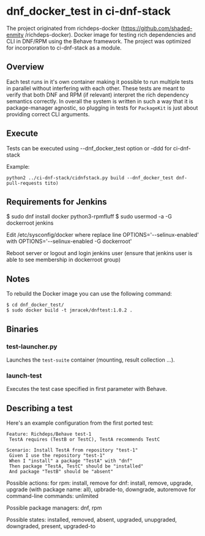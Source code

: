 # dnf_docker_test in ci-dnf-stack
The project originated from richdeps-docker (https://github.com/shaded-enmity
/richdeps-docker). Docker image for testing rich dependencies and CLI in DNF/RPM
using the Behave framework. The project was optimized for incorporation to
ci-dnf-stack as a module.

## Overview
Each test runs in it's own container making it possible to run multiple tests
in parallel without interfering with each other. These tests are meant to
verify that both DNF and RPM (if relevant) interpret the rich dependency semantics
correctly. In overall the system is written in such a way that it is package-manager
agnostic, so plugging in tests for `PackageKit` is just about providing correct
CLI arguments.

## Execute

Tests can be executed using --dnf_docker_test option or -ddd for ci-dnf-stack

Example:
```
python2 ../ci-dnf-stack/cidnfstack.py build --dnf_docker_test dnf-pull-requests tito)
```

## Requirements for Jenkins

$ sudo dnf install docker python3-rpmfluff
$ sudo usermod -a -G dockerroot jenkins

Edit /etc/sysconfig/docker where replace line OPTIONS='--selinux-enabled' with OPTIONS='--selinux-enabled -G dockerroot'

Reboot server or logout and login jenkins user (ensure that jenkins user is able to see membership in dockerroot group)

## Notes

To rebuild the Docker image you can use the following command:
```
$ cd dnf_docker_test/
$ sudo docker build -t jmracek/dnftest:1.0.2 .
```

## Binaries

### test-launcher.py
Launches the `test-suite` container (mounting, result collection ...).

### launch-test
Executes the test case specified in first parameter with Behave.

## Describing a test

Here's an example configuration from the first ported test:

```
Feature: Richdeps/Behave test-1
 TestA requires (TestB or TestC), TestA recommends TestC

Scenario: Install TestA from repository "test-1"
 Given I use the repository "test-1"
 When I "install" a package "TestA" with "dnf"
 Then package "TestA, TestC" should be "installed"
 And package "TestB" should be "absent"

```

Possible actions:
    for rpm: install, remove
    for dnf: install, remove, upgrade, upgrade (with package name: all), upbrade-to,
    downgrade, autoremove
    for command-line commands: unlimited

Possible package managers: dnf, rpm

Possible states: installed, removed, absent, upgraded, unupgraded, downgraded, present,
upgraded-to
